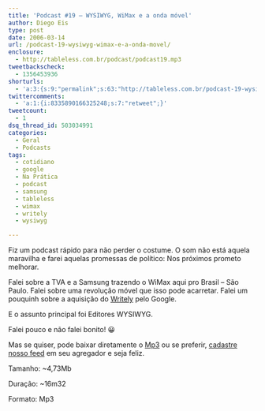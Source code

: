 ```yaml
---
title: 'Podcast #19 – WYSIWYG, WiMax e a onda móvel'
author: Diego Eis
type: post
date: 2006-03-14
url: /podcast-19-wysiwyg-wimax-e-a-onda-movel/
enclosure:
  - http://tableless.com.br/podcast/podcast19.mp3
tweetbackscheck:
  - 1356453936
shorturls:
  - 'a:3:{s:9:"permalink";s:63:"http://tableless.com.br/podcast-19-wysiwyg-wimax-e-a-onda-movel";s:7:"tinyurl";s:26:"http://tinyurl.com/3ktfsc2";s:4:"isgd";s:19:"http://is.gd/8IDErP";}'
twittercomments:
  - 'a:1:{i:8335890166325248;s:7:"retweet";}'
tweetcount:
  - 1
dsq_thread_id: 503034991
categories:
  - Geral
  - Podcasts
tags:
  - cotidiano
  - google
  - Na Prática
  - podcast
  - samsung
  - tableless
  - wimax
  - writely
  - wysiwyg

---
```

Fiz um podcast rápido para não perder o costume. O som não está aquela maravilha e farei aquelas promessas de político: Nos próximos prometo melhorar.

Falei sobre a TVA e a Samsung trazendo o WiMax aqui pro Brasil &#8211; São Paulo. Falei sobre uma revolução móvel que isso pode acarretar. Falei um pouquinh sobre a aquisição do [Writely][1] pelo Google.
  
E o assunto principal foi Editores WYSIWYG.

Falei pouco e não falei bonito! 😀
  
Mas se quiser, pode baixar diretamente o [Mp3][2] ou se preferir, [cadastre nosso feed][3] em seu agregador e seja feliz.

Tamanho: ~4,73Mb
  
Duração: ~16m32
  
Formato: Mp3

 [1]: http://www.writely.com/
 [2]: http://tableless.com.br/podcast/podcast19.mp3
 [3]: http://tableless.com.br/feed/